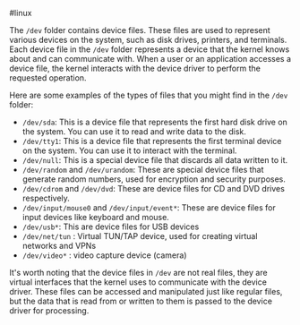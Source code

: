 #linux 

The `/dev` folder contains device files. These files are used to represent various devices on the system, such as disk drives, printers, and terminals. Each device file in the `/dev` folder represents a device that the kernel knows about and can communicate with. When a user or an application accesses a device file, the kernel interacts with the device driver to perform the requested operation.

Here are some examples of the types of files that you might find in the `/dev` folder:
-   `/dev/sda`: This is a device file that represents the first hard disk drive on the system. You can use it to read and write data to the disk.
-   `/dev/tty1`: This is a device file that represents the first terminal device on the system. You can use it to interact with the terminal.
-   `/dev/null`: This is a special device file that discards all data written to it.
-   `/dev/random` and `/dev/urandom`: These are special device files that generate random numbers, used for encryption and security purposes.
-   `/dev/cdrom` and `/dev/dvd`: These are device files for CD and DVD drives respectively.
-   `/dev/input/mouse0` and `/dev/input/event*`: These are device files for input devices like keyboard and mouse.
-   `/dev/usb*`: This are device files for USB devices
-   `/dev/net/tun` : Virtual TUN/TAP device, used for creating virtual networks and VPNs
- `/dev/video*` : video capture device (camera)

It's worth noting that the device files in `/dev` are not real files, they are virtual interfaces that the kernel uses to communicate with the device driver. These files can be accessed and manipulated just like regular files, but the data that is read from or written to them is passed to the device driver for processing.